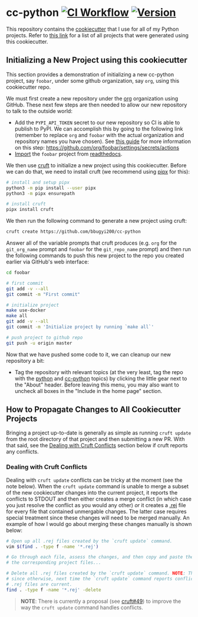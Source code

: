 # cc-python [![CI Workflow](https://github.com/bbugyi200/cc-python/actions/workflows/ci.yml/badge.svg)](https://github.com/bbugyi200/cc-python/actions/workflows/ci.yml) [![Version](https://img.shields.io/static/v1?label=version&message=2021.10.03&color=4d4dff)](https://github.com/bbugyi200/cc-python/blob/master/CHANGELOG.md#20211003)

This repository contains the [cookiecutter] that I use for all of my Python
projects. Refer to [this link][8] for a list of all projects that were
generated using this cookiecutter.

[cookiecutter]: https://github.com/cookiecutter/cookiecutter


## Initializing a New Project using this cookiecutter

This section provides a demonstration of initializing a new cc-python project,
say `foobar`, under some github organization, say `org`, using this
cookiecutter repo.

We must first create a new repository under the [org][5] organization using
GitHub. These next few steps are then needed to allow our new repository to
talk to the outside world:

* Add the `PYPI_API_TOKEN` secret to our new repository so CI is able to
  publish to PyPI. We can accomplish this by going to the following link
  (remember to replace `org` and `foobar` with the actual organization and
  repository names you have chosen). See [this guide][1] for more information
  on this step: https://github.com/org/foobar/settings/secrets/actions
* [Import](https://readthedocs.org/dashboard/) the `foobar` project from
  [readthedocs][2].

We then use [cruft][6] to initialize a new project using this cookiecutter.
Before we can do that, we need to install cruft (we recommend using [pipx][7]
for this):

```bash
# install and setup pipx
python3 -m pip install --user pipx
python3 -m pipx ensurepath

# install cruft
pipx install cruft
```

We then run the following command to generate a new project using cruft:

```bash
cruft create https://github.com/bbugyi200/cc-python
```

Answer all of the variable prompts that cruft produces (e.g. `org` for the
`git_org_name` prompt and `foobar` for the `git_repo_name` prompt) and then run
the following commands to push this new project to the repo you created earlier
via GitHub's web interface:

```bash
cd foobar

# first commit
git add -v --all
git commit -m "First commit"

# initialize project
make use-docker
make all
git add -v --all
git commit -m 'Initialize project by running `make all`'

# push project to github repo
git push -u origin master
```

Now that we have pushed some code to it, we can cleanup our new repository a
bit:

* Tag the repository with relevant topics (at the very least, tag the repo with
  the [python][9] and [cc-python][8] topics) by clicking the little gear next
  to the "About" header. Before leaving this menu, you may also want to uncheck
  all boxes in the "Include in the home page" section.


## How to Propagate Changes to All Cookiecutter Projects

Bringing a project up-to-date is generally as simple as running `cruft update`
from the root directory of that project and then submitting a new PR.  With
that said, see the [Dealing with Cruft
Conflicts](#dealing-with-cruft-conflicts) section below if cruft reports any
conflicts.

### Dealing with Cruft Conflicts

Dealing with `cruft update` conflicts can be tricky at the moment (see the note
below). When the `cruft update` command is unable to merge a subset of the new
cookiecutter changes into the current project, it reports the conflicts to
STDOUT and then either creates a merge conflict (in which case you just resolve
the conflict as you would any other) _or_ it creates a [.rej][4] file for every
file that contained unmergable changes. The latter case requires special
treatment since these changes will need to be merged manually. An example of
how I would go about merging these changes manually is shown below:

```bash
# Open up all .rej files created by the `cruft update` command.
vim $(find . -type f -name '*.rej')

# Go through each file, assess the changes, and then copy and paste them (if desirable) into
# the corresponding project files...

# Delete all .rej files created by the `cruft update` command. NOTE: This step is important
# since otherwise, next time the `cruft update` command reports conflicts, we won't know which
# .rej files are current. 
find . -type f -name '*.rej' -delete
```

> **NOTE**: There is currently a proposal (see [cruft#49][3]) to improve the way
> the `cruft update` command handles conflicts.


[1]: https://packaging.python.org/guides/publishing-package-distribution-releases-using-github-actions-ci-cd-workflows
[2]: https://docs.readthedocs.io/en/stable/
[3]: https://github.com/cruft/cruft/issues/49
[4]: https://stackoverflow.com/questions/34585865/what-are-rej-files-which-are-created-during-merge
[5]: https://github.com/bbugyi200?tab=repositories
[6]: https://github.com/cruft/cruft
[7]: https://github.com/pypa/pipx
[8]: https://github.com/topics/cc-python
[9]: https://github.com/topics/python

